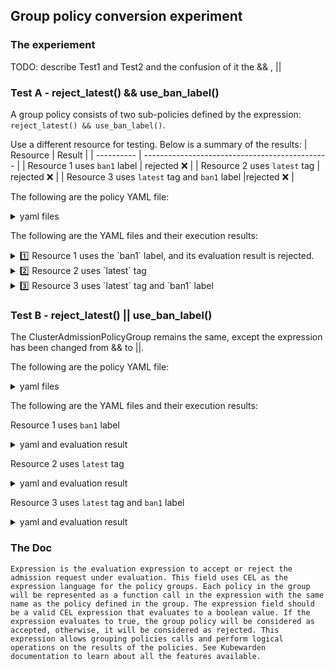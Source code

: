 ## Group policy conversion experiment

### The experiement
TODO: describe Test1 and Test2
and the confusion of it the && , ||

### Test A - reject_latest() && use_ban_label()

A group policy consists of two sub-policies defined by the expression: `reject_latest() && use_ban_label()`.

Use a different resource for testing. Below is a summary of the results:
| Resource    | Result                                    |
| ---------- | ---------------------------------------------- |
| Resource 1 uses `ban1` label | rejected ❌              |
| Resource 2 uses `latest` tag  | rejected ❌ |
| Resource 3 uses `latest` tag and `ban1` label |rejected ❌ |

The following are the policy YAML file:
<details><summary>yaml files</summary>

```
neuvector@ubuntu2204-F:~/kubewarden/test$ cat  grouppolicy1.yaml
apiVersion: policies.kubewarden.io/v1
kind: ClusterAdmissionPolicyGroup # or AdmissionPolicyGroup
metadata:
  name: demo1
spec:
  rules:
    - apiGroups: ["*"]
      apiVersions: ["*"]
      resources: ["*"]
      operations:
        - CREATE
        - UPDATE
  policies:
    use_ban_label:
      module: ghcr.io/kubewarden/policies/safe-labels:v0.1.14
      settings:
        denied_labels:
          - ban1
          - ban2
    reject_latest:
      module: ghcr.io/kubewarden/policies/trusted-repos:v0.2.0
      settings:
        tags:
          reject:
            - latest
  expression: "reject_latest() && use_ban_label()"        👈
  message: "rejected - reject_latest() && use_ban_label()"

```

```
neuvector@ubuntu2204-F:~/kubewarden/test$ kubectl get capg
NAME    POLICY SERVER   MUTATING   BACKGROUNDAUDIT   MODE      OBSERVED MODE   STATUS   AGE
demo1   default                    true              protect   protect         active   3m23s
```
</details>

The following are the YAML files and their execution results:

<details><summary>1️⃣ Resource 1 uses the `ban1` label, and its evaluation result is rejected.</summary>

```
neuvector@ubuntu2204-F:~/kubewarden/test$ cat 1_deploy-label.yaml
apiVersion: apps/v1
kind: Deployment
metadata:
  creationTimestamp: null
  labels:
    app: my-dep
    ban1: ttt      👈
  name: my-dep
spec:
  replicas: 1
  selector:
    matchLabels:
      app: my-dep
  strategy: {}
  template:
    metadata:
      creationTimestamp: null
      labels:
        app: my-dep
    spec:
      containers:
      - image: busybox:v1
        name: busybox
        resources: {}
status: {}
```

```
## rejected ❌
neuvector@ubuntu2204-F:~/kubewarden/test$ kubectl apply -f 1_deploy-label.yaml
Error from server: error when creating "1_deploy-label.yaml": admission webhook "clusterwide-group-demo1.kubewarden.admission" denied the request: rejected - reject_latest() && use_ban_label()
```
</details>

<details><summary>2️⃣ Resource 2 uses `latest` tag</summary>

```
neuvector@ubuntu2204-F:~/kubewarden/test$ cat 2_deploy-latest.yaml
apiVersion: apps/v1
kind: Deployment
metadata:
  creationTimestamp: null
  labels:
    app: my-dep
  name: my-dep
spec:
  replicas: 1
  selector:
    matchLabels:
      app: my-dep
  strategy: {}
  template:
    metadata:
      creationTimestamp: null
      labels:
        app: my-dep
    spec:
      containers:
      - image: busybox:latest   👈
        name: busybox
        resources: {}
status: {}

## rejected ❌
neuvector@ubuntu2204-F:~/kubewarden/test$ kubectl apply -f 2_deploy-latest.yaml
Error from server: error when creating "2_deploy-latest.yaml": admission webhook "clusterwide-group-demo1.kubewarden.admission" denied the request: rejected - reject_latest() && use_ban_label()
```
</details>

<details><summary>3️⃣ Resource 3 uses `latest` tag and `ban1` label</summary>

```
neuvector@ubuntu2204-F:~/kubewarden/test$ cat 3_deploy-latest_and_banned_label.yaml
apiVersion: apps/v1
kind: Deployment
metadata:
  creationTimestamp: null
  labels:
    app: my-dep
    ban1: tty
  name: my-dep
spec:
  replicas: 1
  selector:
    matchLabels:
      app: my-dep
  strategy: {}
  template:
    metadata:
      creationTimestamp: null
      labels:
        app: my-dep
    spec:
      containers:
      - image: busybox:latest
        name: busybox
        resources: {}
status: {}

## rejected ❌
neuvector@ubuntu2204-F:~/kubewarden/test$ kubectl apply -f 3_deploy-latest_and_banned_label.yaml
Error from server: error when creating "3_deploy-latest_and_banned_label.yaml": admission webhook "clusterwide-group-demo1.kubewarden.admission" denied the request: rejected - reject_latest() && use_ban_label()
```
</details>



### Test B - reject_latest() || use_ban_label()

The ClusterAdmissionPolicyGroup remains the same, except the expression has been changed from && to ||.

The following are the policy YAML file:
<details><summary>yaml files</summary>

```
neuvector@ubuntu2204-F:~/kubewarden/test$ cat grouppolicy2.yaml
apiVersion: policies.kubewarden.io/v1
kind: ClusterAdmissionPolicyGroup # or AdmissionPolicyGroup
metadata:
  name: demo2
spec:
  rules:
    - apiGroups: ["*"]
      apiVersions: ["*"]
      resources: ["*"]
      operations:
        - CREATE
        - UPDATE
  policies:
    use_ban_label:
      module: ghcr.io/kubewarden/policies/safe-labels:v0.1.14
      settings:
        denied_labels:
          - ban1
          - ban2
    reject_latest:
      module: ghcr.io/kubewarden/policies/trusted-repos:v0.2.0
      settings:
        tags:
          reject:
            - latest
  expression: "reject_latest() || use_ban_label()"   👈 
  message: "rejected - reject_latest() || use_ban_label()"
```
</details>


The following are the YAML files and their execution results:


Resource 1 uses `ban1` label

<details><summary>yaml and evaluation result</summary>

```
neuvector@ubuntu2204-F:~/kubewarden/test$ cat 1_deploy-label.yaml
apiVersion: apps/v1
kind: Deployment
metadata:
  creationTimestamp: null
  labels:
    app: my-dep
    ban1: ttt      👈
  name: my-dep
spec:
  replicas: 1
  selector:
    matchLabels:
      app: my-dep
  strategy: {}
  template:
    metadata:
      creationTimestamp: null
      labels:
        app: my-dep
    spec:
      containers:
      - image: busybox:v1
        name: busybox
        resources: {}
status: {}

# allowed  ✔️
neuvector@ubuntu2204-F:~/kubewarden/test$ kubectl apply -f 1_deploy-label.yaml
deployment.apps/my-dep created
```
</details>


Resource 2 uses `latest` tag
<details><summary>yaml and evaluation result</summary>

```
neuvector@ubuntu2204-F:~/kubewarden/test$ cat 2_deploy-latest.yaml
apiVersion: apps/v1
kind: Deployment
metadata:
  creationTimestamp: null
  labels:
    app: my-dep
  name: my-dep
spec:
  replicas: 1
  selector:
    matchLabels:
      app: my-dep
  strategy: {}
  template:
    metadata:
      creationTimestamp: null
      labels:
        app: my-dep
    spec:
      containers:
      - image: busybox:latest   👈
        name: busybox
        resources: {}
status: {}

# allowed  ✔️
neuvector@ubuntu2204-F:~/kubewarden/test$ kubectl apply -f 2_deploy-latest.yaml
deployment.apps/my-dep created
```
</details>

Resource 3 uses `latest` tag and `ban1` label

<details><summary>yaml and evaluation result</summary>

```
neuvector@ubuntu2204-F:~/kubewarden/test$ cat 3_deploy-latest_and_banned_label.yaml
apiVersion: apps/v1
kind: Deployment
metadata:
  creationTimestamp: null
  labels:
    app: my-dep
    ban1: tty
  name: my-dep
spec:
  replicas: 1
  selector:
    matchLabels:
      app: my-dep
  strategy: {}
  template:
    metadata:
      creationTimestamp: null
      labels:
        app: my-dep
    spec:
      containers:
      - image: busybox:latest
        name: busybox
        resources: {}
status: {}

## rejected ❌
neuvector@ubuntu2204-F:~/kubewarden/test$ kubectl apply -f 3_deploy-latest_and_banned_label.yaml
Error from server: error when creating "3_deploy-latest_and_banned_label.yaml": admission webhook "clusterwide-group-demo2.kubewarden.admission" denied the request: rejected - reject_latest() || use_ban_label()
```
</details>


### The Doc

```
Expression is the evaluation expression to accept or reject the admission request under evaluation. This field uses CEL as the expression language for the policy groups. Each policy in the group will be represented as a function call in the expression with the same name as the policy defined in the group. The expression field should be a valid CEL expression that evaluates to a boolean value. If the expression evaluates to true, the group policy will be considered as accepted, otherwise, it will be considered as rejected. This expression allows grouping policies calls and perform logical operations on the results of the policies. See Kubewarden documentation to learn about all the features available.
```